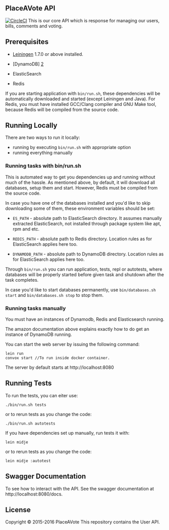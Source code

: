 ## PlaceAVote API
[![CircleCI](https://circleci.com/gh/PlaceAVote/pav-api.svg?style=svg&circle-token=e5b69ee207f8360c352dfd8a269ef0aece5f0493)](https://circleci.com/gh/PlaceAVote/pav-api)
This is our core API which is response for managing our users, bills, comments and voting.

## Prerequisites

- [Leiningen][1] 1.7.0 or above installed.

- [DynamoDB] [2]

- ElasticSearch

- Redis

If you are starting application with `bin/run.sh`, these dependencies
will be automatically downloaded and started (except Leiningen and
Java). For Redis, you must have installed GCC/Clang compiler and GNU
Make tool, because Redis will be compiled from the source code.

[1]: https://github.com/technomancy/leiningen
[2]: http://docs.aws.amazon.com/amazondynamodb/latest/developerguide/Tools.DynamoDBLocal.html

## Running Locally

There are two ways to run it locally:

* running by executing `bin/run.sh` with appropriate option
* running everything manually

### Running tasks with bin/run.sh

This is automated way to get you dependencies up and running without
much of the hassle. As mentioned above, by default, it will download
all databases, setup them and start. However, Redis must be compiled
from the source code.

In case you have one of the databases installed and you'd like to skip
downloading some of them, these environment variables should be set:

* `ES_PATH` - absolute path to ElasticSearch directory. It assumes
  manually extracted ElasticSearch, not installed through package
  system like apt, rpm and etc.

* `REDIS_PATH` - absolute path to Redis directory. Location rules as
  for ElasticSearch applies here too.

* `DYNAMODB_PATH` - absolute path to DynamoDB directory. Location
  rules as for ElasticSearch applies here too.

Through `bin/run.sh` you can run application, tests, repl or
autotests, where databases will be properly started before given task
and shutdown after the task completes.

In case you'd like to start databases permanently, use
`bin/databases.sh start` and `bin/databases.sh stop` to stop them.

### Running tasks manually

You must have an instances of Dynamodb, Redis and Elasticsearch
running.

The amazon documentation above explains exactly how to do get an instance of DynamoDB running.   

You can start the web server by issuing the following command:

    lein run
    convox start //To run inside docker container.
    
The server by default starts at http://localhost:8080

## Running Tests

To run the tests, you can eiter use:

    ./bin/run.sh tests

or to rerun tests as you change the code:

    ./bin/run.sh autotests

If you have dependencies set up manually, run tests it with:
 
    lein midje

or to rerun tests as you change the code:

    lein midje :autotest
    
## Swagger Documentation

To see how to interact with the API.  See the swagger documentation at http://localhost:8080/docs.  

## License

Copyright © 2015-2016 PlaceAVote
This repository contains the User API.
